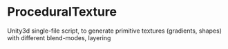 # ProceduralTexture
Unity3d single-file script, to generate primitive textures (gradients, shapes) with different blend-modes, layering

